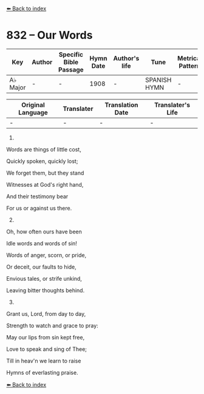 [⬅️ Back to index](../README.md)

# 832 – Our Words

Key | Author   | Specific Bible Passage     |Hymn Date |Author's life |Tune |Metrical Pattern   |Composer/Source
-- | --------- | ---------------------------|----------|--------------|-----|-------------------|-------------  
A♭ Major |- |- |1908 |- |SPANISH HYMN |- |-

Original Language | Translater | Translation Date   | Translater's Life  
----------------- | --------- | --------------------|-------------     
\- |- |- |-




1.

Words are things of little cost,

Quickly spoken, quickly lost;

We forget them, but they stand

Witnesses at God's right hand,

And their testimony bear

For us or against us there.



2.

Oh, how often ours have been

Idle words and words of sin!

Words of anger, scorn, or pride,

Or deceit, our faults to hide,

Envious tales, or strife unkind,

Leaving bitter thoughts behind.



3.

Grant us, Lord, from day to day,

Strength to watch and grace to pray:

May our lips from sin kept free,

Love to speak and sing of Thee;

Till in heav'n we learn to raise

Hymns of everlasting praise.

[⬅️ Back to index](../README.md)
